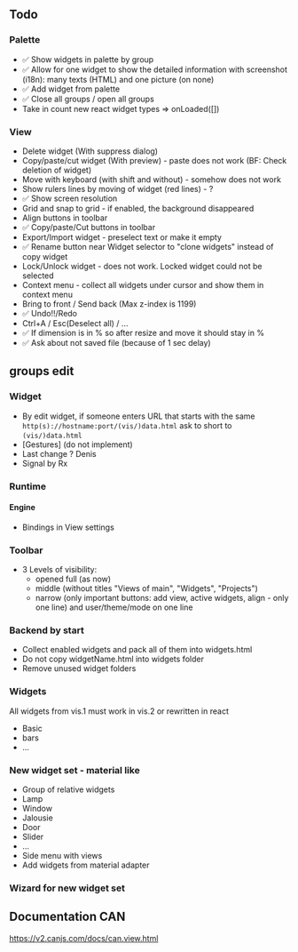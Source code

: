 ## Todo

### Palette
- ✅ Show widgets in palette by group
- ✅ Allow for one widget to show the detailed information with screenshot (i18n): many texts (HTML) and one picture (on none)
- ✅ Add widget from palette
- ✅ Close all groups / open all groups
- Take in count new react widget types => onLoaded([])

### View
- Delete widget (With suppress dialog)
- Copy/paste/cut widget (With preview) - paste does not work (BF: Check deletion of widget)
- Move with keyboard (with shift and without) - somehow does not work
- Show rulers lines by moving of widget (red lines) - ?
- ✅ Show screen resolution
- Grid and snap to grid - if enabled, the background disappeared
- Align buttons in toolbar
- ✅ Copy/paste/Cut buttons in toolbar
- Export/Import widget - preselect text or make it empty
- ✅ Rename button near Widget selector to "clone widgets" instead of copy widget
- Lock/Unlock widget - does not work. Locked widget could not be selected
- Context menu - collect all widgets under cursor and show them in context menu
- Bring to front / Send back (Max z-index is 1199)
- ✅ Undo!!/Redo
- Ctrl+A / Esc(Deselect all) / ...
- ✅ If dimension is in % so after resize and move it should stay in %
- ✅ Ask about not saved file (because of 1 sec delay)

## groups edit


### Widget
- By edit widget, if someone enters URL that starts with the same `http(s)://hostname:port/(vis/)data.html` ask to short to `(vis/)data.html`
- [Gestures] (do not implement)
- Last change ? Denis
- Signal by Rx

### Runtime
#### Engine
- Bindings in View settings

### Toolbar
- 3 Levels of visibility:
    - opened full (as now)
    - middle (without titles "Views of main", "Widgets", "Projects")
    - narrow (only important buttons: add view, active widgets, align - only one line) and user/theme/mode on one line

### Backend by start
- Collect enabled widgets and pack all of them into widgets.html
- Do not copy widgetName.html into widgets folder
- Remove unused widget folders

### Widgets
All widgets from vis.1 must work in vis.2 or rewritten in react
- Basic
- bars
- ...

### New widget set - material like
- Group of relative widgets
- Lamp
- Window
- Jalousie
- Door
- Slider
- ...
- Side menu with views
- Add widgets from material adapter

### Wizard for new widget set


## Documentation CAN
https://v2.canjs.com/docs/can.view.html